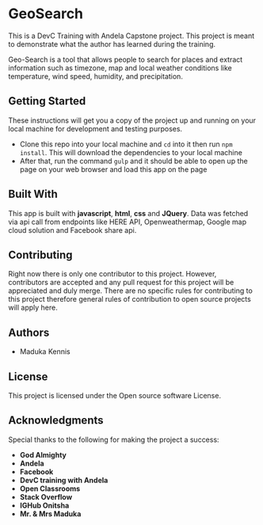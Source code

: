 # GeoSearch
This is a DevC Training with Andela Capstone project. This project is meant to demonstrate what
the author has learned during the training. 

Geo-Search is a tool that allows people to search for places and extract information such as
timezone, map and local weather conditions like temperature, wind speed, humidity, and
precipitation.

## Getting Started
These instructions will get you a copy of the project up and running on your local machine for development and testing purposes. 
- Clone this repo into your local machine and `cd` into it then run `npm install`. This will download the dependencies to your local machine
- After that, run the command `gulp` and it should be able to open up the page on your web browser and load this app on the page

## Built With
This app is built with **javascript**, **html**, **css** and **JQuery**.
Data was fetched via api call from endpoints like HERE API, Openweathermap, Google map cloud solution and Facebook share api.

## Contributing
Right now there is only one contributor to this project. However, contributors are accepted and any pull request for this project will be appreciated and duly merge. 
There are no specific rules for contributing to this project therefore general rules of contribution to open source projects will apply here.

## Authors
 - Maduka Kennis
 
## License
This project is licensed under the Open source software License.
## Acknowledgments
Special thanks to the following for making the project a success:
- **God Almighty**
- **Andela**
- **Facebook**
- **DevC training with Andela**
- **Open Classrooms**
- **Stack Overflow**
- **IGHub Onitsha**
- **Mr. & Mrs Maduka**